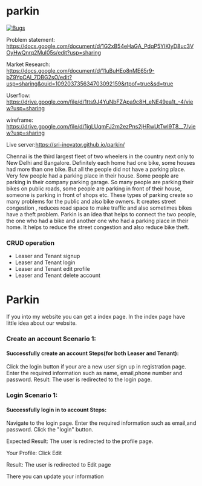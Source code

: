 # parkin

 [![Bugs](https://sonarcloud.io/api/project_badges/measure?project=fssa-batch3_srikannan.esakkiappan__web_project&metric=bugs)](https://sonarcloud.io/summary/new_code?id=fssa-batch3_srikannan.esakkiappan__web_project)
 
Problem statement: https://docs.google.com/document/d/1G2xB54eHaGA_PdqP5YIKIyD8uc3VOyHwQnrq2MuI05s/edit?usp=sharing

Market Research: https://docs.google.com/document/d/11uBuHEo8nME65r9-bZ9YpCAI_7DBG2sO/edit?usp=sharing&ouid=109203735634703092159&rtpof=true&sd=true

Userflow: https://drive.google.com/file/d/1tts9J4YuNbFZApa9c8H_eNE49ea1t_-4/view?usp=sharing

wireframe: https://drive.google.com/file/d/1jgLUqmFJ2m2ezPns2jHRwUtTwI9T8__7/view?usp=sharing

Live server:https://sri-inovator.github.io/parkin/

<p>Chennai is the third largest fleet of two wheelers in the country next only to New Delhi and Bangalore.
	Definitely each home had one bike, some houses had more than one bike. But all the people did not have a parking place.
	Very few people had a parking place in their house. Some people are parking in their company parking garage.
	So many people are parking their bikes on public roads, some people are parking in front of their house,
	someone is parking in front of shops etc. These types of parking create so many problems for the public and also bike owners.
	It creates street congestion , reduces road space to make traffic and also sometimes bikes have a theft problem.
	Parkin is an idea that helps to connect the two people, the one who had a bike and another one who had a parking place 
	in their home. It helps to reduce the street congestion and also reduce bike theft.</p>

<h3>CRUD operation</h3>
<ul>
<li>Leaser and Tenant signup</li>
<li>Leaser and Tenant login</li>
<li>Leaser and Tenant edit profile</li>
<li>Leaser and Tenant delete account</li>
</ul>

<h1>Parkin</h1>
<p>If you into my website you can get a index page. In the index page have little idea about our website.</p>
<h3>Create an account Scenario 1:</h3>
	<h4>Successfully create an account Steps(for both Leaser and Tenant):</h4>
	<p>Click the login button if your are a new user sign up in registration page. Enter the required information such as name, email,phone number and password. Result: The user is redirected to the login page.</p>
<h3>Login Scenario 1:</h3>
<h4>Successfully login in to account Steps:</h4>
<p> Navigate to the login page. Enter the required information such as email,and password. Click the "login" button.</p>
<p>Expected Result: The user is redirected to the profile page.</p>
<p>Your Profile: Click Edit</p>
<p>Result: The user is redirected to Edit page</p>
<p>There you can update your information </p>
